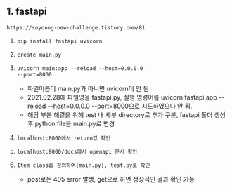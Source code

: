 ## 1. fastapi

    https://soyoung-new-challenge.tistory.com/81

1.  <code>pip install fastapi uvicorn</code>
2.  <code>create main.py</code>
3.  <code>uvicorn main:app --reload --host=0.0.0.0 --port=8000</code>

    - 파일이름이 main.py가 아니면 uvicorn이 안 됨
    - 2021.02.28에 파일명을 fastapi.py, 실행 명령어를 uvicorn fastapi.app --reload --host=0.0.0.0 --port=8000으로 시도하였으나 안 됨.
    - 해당 부분 해결을 위해 test 내 세부 directory로 추가 구분, fastapi 폴더 생성 후 python file을 main.py로 변경

4.  <code>localhost:8000에서 return값 확인</code>
5.  <code>localhost:8000/docs에서 openapi 문서 확인</code>
6.  <code>Item class를 정의하여(main.py), test.py로 확인</code>

    - post로는 405 error 발생, get으로 하면 정상적인 결과 확인 가능